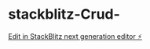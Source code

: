 # stackblitz-Crud-

[Edit in StackBlitz next generation editor ⚡️](https://stackblitz.com/~/github.com/priyasingh55/stackblitz-Crud-)